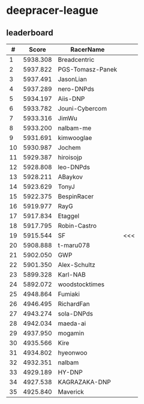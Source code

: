 # deepracer-league

## leaderboard

<!-- leaderboard -->
| # | Score | RacerName |   |
| - | ----- | --------- | - |
| 1 | 5938.308 | Breadcentric | |
| 2 | 5937.822 | PGS-Tomasz-Panek | |
| 3 | 5937.491 | JasonLian | |
| 4 | 5937.289 | nero-DNPds | |
| 5 | 5934.197 | Aiis-DNP | |
| 6 | 5933.782 | Jouni-Cybercom | |
| 7 | 5933.316 | JimWu | |
| 8 | 5933.200 | nalbam-me | |
| 9 | 5931.691 | kimwooglae | |
| 10 | 5930.987 | Jochem | |
| 11 | 5929.387 | hiroisojp | |
| 12 | 5928.808 | leo-DNPds | |
| 13 | 5928.211 | ABaykov | |
| 14 | 5923.629 | TonyJ | |
| 15 | 5922.375 | BespinRacer | |
| 16 | 5919.977 | RayG | |
| 17 | 5917.834 | Etaggel | |
| 18 | 5917.795 | Robin-Castro | |
| 19 | 5915.544 | SF | <<< |
| 20 | 5908.888 | t-maru078 | |
| 21 | 5902.050 | GWP | |
| 22 | 5901.350 | Alex-Schultz | |
| 23 | 5899.328 | Karl-NAB | |
| 24 | 5892.072 | woodstocktimes | |
| 25 | 4948.864 | Fumiaki | |
| 26 | 4946.495 | RichardFan | |
| 27 | 4943.274 | sola-DNPds | |
| 28 | 4942.034 | maeda-ai | |
| 29 | 4937.950 | mogamin | |
| 30 | 4935.566 | Kire | |
| 31 | 4934.802 | hyeonwoo | |
| 32 | 4932.351 | nalbam | |
| 33 | 4929.189 | HY-DNP | |
| 34 | 4927.538 | KAGRAZAKA-DNP | |
| 35 | 4925.840 | Maverick | |
